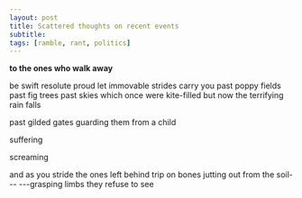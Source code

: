 ```yaml
---
layout: post
title: Scattered thoughts on recent events
subtitle: 
tags: [ramble, rant, politics]
---
```



**to the ones who walk away**

be swift resolute proud let immovable strides carry you
past poppy fields past fig trees past skies which once were kite-filled but now the terrifying rain falls


past gilded gates guarding them from a child

suffering

screaming

and as you stride the ones left behind trip on bones jutting out from the soil---
---grasping limbs they refuse to see
<!--stackedit_data:
eyJoaXN0b3J5IjpbLTU3Nzk4OTM1OCwxNDExMTczOTUzXX0=
-->